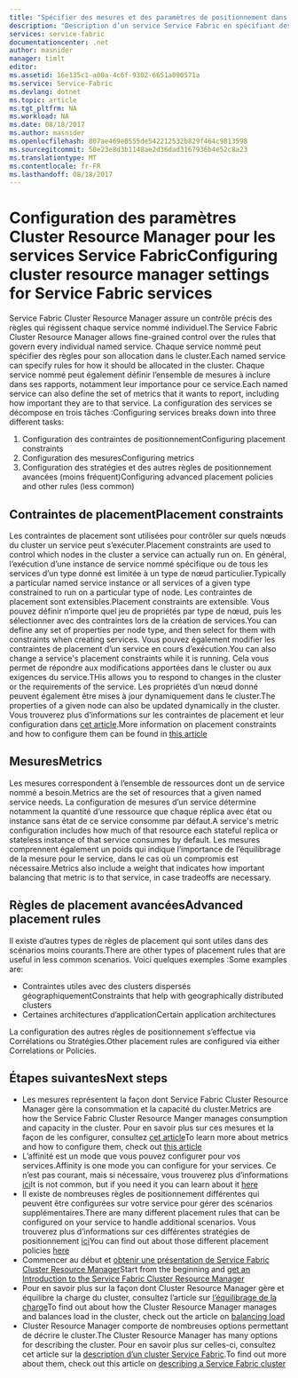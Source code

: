```yaml
---
title: "Spécifier des mesures et des paramètres de positionnement dans les microservices Azure | Microsoft Docs"
description: "Description d’un service Service Fabric en spécifiant des mesures, des contraintes de positionnement et d’autres stratégies de positionnement."
services: service-fabric
documentationcenter: .net
author: masnider
manager: timlt
editor: 
ms.assetid: 16e135c1-a00a-4c6f-9302-6651a090571a
ms.service: Service-Fabric
ms.devlang: dotnet
ms.topic: article
ms.tgt_pltfrm: NA
ms.workload: NA
ms.date: 08/18/2017
ms.author: masnider
ms.openlocfilehash: 807ae469e0555de542212532b829f464c9813598
ms.sourcegitcommit: 50e23e8d3b1148ae2d36dad3167936b4e52c8a23
ms.translationtype: MT
ms.contentlocale: fr-FR
ms.lasthandoff: 08/18/2017
---
```

# <a name="configuring-cluster-resource-manager-settings-for-service-fabric-services"></a><span data-ttu-id="64d68-103">Configuration des paramètres Cluster Resource Manager pour les services Service Fabric</span><span class="sxs-lookup"><span data-stu-id="64d68-103">Configuring cluster resource manager settings for Service Fabric services</span></span>
<span data-ttu-id="64d68-104">Service Fabric Cluster Resource Manager assure un contrôle précis des règles qui régissent chaque service nommé individuel.</span><span class="sxs-lookup"><span data-stu-id="64d68-104">The Service Fabric Cluster Resource Manager allows fine-grained control over the rules that govern every individual named service.</span></span> <span data-ttu-id="64d68-105">Chaque service nommé peut spécifier des règles pour son allocation dans le cluster.</span><span class="sxs-lookup"><span data-stu-id="64d68-105">Each named service can specify rules for how it should be allocated in the cluster.</span></span> <span data-ttu-id="64d68-106">Chaque service nommé peut également définir l’ensemble de mesures à inclure dans ses rapports, notamment leur importance pour ce service.</span><span class="sxs-lookup"><span data-stu-id="64d68-106">Each named service can also define the set of metrics that it wants to report, including how important they are to that service.</span></span> <span data-ttu-id="64d68-107">La configuration des services se décompose en trois tâches :</span><span class="sxs-lookup"><span data-stu-id="64d68-107">Configuring services breaks down into three different tasks:</span></span>

1. <span data-ttu-id="64d68-108">Configuration des contraintes de positionnement</span><span class="sxs-lookup"><span data-stu-id="64d68-108">Configuring placement constraints</span></span>
2. <span data-ttu-id="64d68-109">Configuration des mesures</span><span class="sxs-lookup"><span data-stu-id="64d68-109">Configuring metrics</span></span>
3. <span data-ttu-id="64d68-110">Configuration des stratégies et des autres règles de positionnement avancées (moins fréquent)</span><span class="sxs-lookup"><span data-stu-id="64d68-110">Configuring advanced placement policies and other rules (less common)</span></span>

## <a name="placement-constraints"></a><span data-ttu-id="64d68-111">Contraintes de placement</span><span class="sxs-lookup"><span data-stu-id="64d68-111">Placement constraints</span></span>
<span data-ttu-id="64d68-112">Les contraintes de placement sont utilisées pour contrôler sur quels nœuds du cluster un service peut s’exécuter.</span><span class="sxs-lookup"><span data-stu-id="64d68-112">Placement constraints are used to control which nodes in the cluster a service can actually run on.</span></span> <span data-ttu-id="64d68-113">En général, l’exécution d’une instance de service nommé spécifique ou de tous les services d’un type donné est limitée à un type de nœud particulier.</span><span class="sxs-lookup"><span data-stu-id="64d68-113">Typically a particular named service instance or all services of a given type constrained to run on a particular type of node.</span></span> <span data-ttu-id="64d68-114">Les contraintes de placement sont extensibles.</span><span class="sxs-lookup"><span data-stu-id="64d68-114">Placement constraints are extensible.</span></span> <span data-ttu-id="64d68-115">Vous pouvez définir n’importe quel jeu de propriétés par type de nœud, puis les sélectionner avec des contraintes lors de la création de services.</span><span class="sxs-lookup"><span data-stu-id="64d68-115">You can define any set of properties per  node type, and then select for them with constraints when creating services.</span></span> <span data-ttu-id="64d68-116">Vous pouvez également modifier les contraintes de placement d’un service en cours d’exécution.</span><span class="sxs-lookup"><span data-stu-id="64d68-116">You can also change a service's placement constraints while it is running.</span></span> <span data-ttu-id="64d68-117">Cela vous permet de répondre aux modifications apportées dans le cluster ou aux exigences du service.</span><span class="sxs-lookup"><span data-stu-id="64d68-117">THis allows you to respond to changes in the cluster or the requirements of the service.</span></span> <span data-ttu-id="64d68-118">Les propriétés d’un nœud donné peuvent également être mises à jour dynamiquement dans le cluster.</span><span class="sxs-lookup"><span data-stu-id="64d68-118">The properties of a given node can also be updated dynamically in the cluster.</span></span> <span data-ttu-id="64d68-119">Vous trouverez plus d’informations sur les contraintes de placement et leur configuration dans [cet article](service-fabric-cluster-resource-manager-cluster-description.md#node-properties-and-placement-constraints).</span><span class="sxs-lookup"><span data-stu-id="64d68-119">More information on placement constraints and how to configure them can be found in [this article](service-fabric-cluster-resource-manager-cluster-description.md#node-properties-and-placement-constraints)</span></span>

## <a name="metrics"></a><span data-ttu-id="64d68-120">Mesures</span><span class="sxs-lookup"><span data-stu-id="64d68-120">Metrics</span></span>
<span data-ttu-id="64d68-121">Les mesures correspondent à l’ensemble de ressources dont un de service nommé a besoin.</span><span class="sxs-lookup"><span data-stu-id="64d68-121">Metrics are the set of resources that a given named service needs.</span></span> <span data-ttu-id="64d68-122">La configuration de mesures d’un service détermine notamment la quantité d’une ressource que chaque réplica avec état ou instance sans état de ce service consomme par défaut.</span><span class="sxs-lookup"><span data-stu-id="64d68-122">A service's metric configuration includes how much of that resource each stateful replica or stateless instance of that service consumes by default.</span></span> <span data-ttu-id="64d68-123">Les mesures comprennent également un poids qui indique l’importance de l’équilibrage de la mesure pour le service, dans le cas où un compromis est nécessaire.</span><span class="sxs-lookup"><span data-stu-id="64d68-123">Metrics also include a weight that indicates how important balancing that metric is to that service, in case tradeoffs are necessary.</span></span>

## <a name="advanced-placement-rules"></a><span data-ttu-id="64d68-124">Règles de placement avancées</span><span class="sxs-lookup"><span data-stu-id="64d68-124">Advanced placement rules</span></span>
<span data-ttu-id="64d68-125">Il existe d’autres types de règles de placement qui sont utiles dans des scénarios moins courants.</span><span class="sxs-lookup"><span data-stu-id="64d68-125">There are other types of placement rules that are useful in less common scenarios.</span></span> <span data-ttu-id="64d68-126">Voici quelques exemples :</span><span class="sxs-lookup"><span data-stu-id="64d68-126">Some examples are:</span></span>
- <span data-ttu-id="64d68-127">Contraintes utiles avec des clusters dispersés géographiquement</span><span class="sxs-lookup"><span data-stu-id="64d68-127">Constraints that help with geographically distributed clusters</span></span>
- <span data-ttu-id="64d68-128">Certaines architectures d’application</span><span class="sxs-lookup"><span data-stu-id="64d68-128">Certain application architectures</span></span>

<span data-ttu-id="64d68-129">La configuration des autres règles de positionnement s’effectue via Corrélations ou Stratégies.</span><span class="sxs-lookup"><span data-stu-id="64d68-129">Other placement rules are configured via either Correlations or Policies.</span></span>

## <a name="next-steps"></a><span data-ttu-id="64d68-130">Étapes suivantes</span><span class="sxs-lookup"><span data-stu-id="64d68-130">Next steps</span></span>
- <span data-ttu-id="64d68-131">Les mesures représentent la façon dont Service Fabric Cluster Resource Manager gère la consommation et la capacité du cluster.</span><span class="sxs-lookup"><span data-stu-id="64d68-131">Metrics are how the Service Fabric Cluster Resource Manger manages consumption and capacity in the cluster.</span></span> <span data-ttu-id="64d68-132">Pour en savoir plus sur ces mesures et la façon de les configurer, consultez [cet article](service-fabric-cluster-resource-manager-metrics.md)</span><span class="sxs-lookup"><span data-stu-id="64d68-132">To learn more about metrics and how to configure them, check out [this article](service-fabric-cluster-resource-manager-metrics.md)</span></span>
- <span data-ttu-id="64d68-133">L’affinité est un mode que vous pouvez configurer pour vos services.</span><span class="sxs-lookup"><span data-stu-id="64d68-133">Affinity is one mode you can configure for your services.</span></span> <span data-ttu-id="64d68-134">Ce n’est pas courant, mais si nécessaire, vous trouverez plus d’informations [ici](service-fabric-cluster-resource-manager-advanced-placement-rules-affinity.md)</span><span class="sxs-lookup"><span data-stu-id="64d68-134">It is not common, but if you need it you can learn about it [here](service-fabric-cluster-resource-manager-advanced-placement-rules-affinity.md)</span></span>
- <span data-ttu-id="64d68-135">Il existe de nombreuses règles de positionnement différentes qui peuvent être configurées sur votre service pour gérer des scénarios supplémentaires.</span><span class="sxs-lookup"><span data-stu-id="64d68-135">There are many different placement rules that can be configured on your service to handle additional scenarios.</span></span> <span data-ttu-id="64d68-136">Vous trouverez plus d’informations sur ces différentes stratégies de positionnement [ici](service-fabric-cluster-resource-manager-advanced-placement-rules-placement-policies.md)</span><span class="sxs-lookup"><span data-stu-id="64d68-136">You can find out about those different placement policies [here](service-fabric-cluster-resource-manager-advanced-placement-rules-placement-policies.md)</span></span>
- <span data-ttu-id="64d68-137">Commencer au début et [obtenir une présentation de Service Fabric Cluster Resource Manager](service-fabric-cluster-resource-manager-introduction.md)</span><span class="sxs-lookup"><span data-stu-id="64d68-137">Start from the beginning and [get an Introduction to the Service Fabric Cluster Resource Manager](service-fabric-cluster-resource-manager-introduction.md)</span></span>
- <span data-ttu-id="64d68-138">Pour en savoir plus sur la façon dont Cluster Resource Manager gère et équilibre la charge du cluster, consultez l’article sur [l’équilibrage de la charge](service-fabric-cluster-resource-manager-balancing.md)</span><span class="sxs-lookup"><span data-stu-id="64d68-138">To find out about how the Cluster Resource Manager manages and balances load in the cluster, check out the article on [balancing load](service-fabric-cluster-resource-manager-balancing.md)</span></span>
- <span data-ttu-id="64d68-139">Cluster Resource Manager comporte de nombreuses options permettant de décrire le cluster.</span><span class="sxs-lookup"><span data-stu-id="64d68-139">The Cluster Resource Manager has many options for describing the cluster.</span></span> <span data-ttu-id="64d68-140">Pour en savoir plus sur celles-ci, consultez cet article sur la [description d’un cluster Service Fabric](service-fabric-cluster-resource-manager-cluster-description.md).</span><span class="sxs-lookup"><span data-stu-id="64d68-140">To find out more about them, check out this article on [describing a Service Fabric cluster](service-fabric-cluster-resource-manager-cluster-description.md)</span></span>

